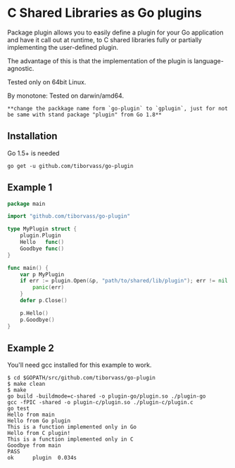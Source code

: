 # C Shared Libraries as Go plugins

Package plugin allows you to easily define a plugin for your Go application
and have it call out at runtime, to C shared libraries fully or partially
implementing the user-defined plugin.

The advantage of this is that the implementation of the plugin is language-agnostic.

Tested only on 64bit Linux.

By monotone:
    Tested on darwin/amd64.

    **change the packkage name form `go-plugin` to `gplugin`, just for not be same with stand package "plugin" from Go 1.8**

## Installation

Go 1.5+ is needed

```
go get -u github.com/tiborvass/go-plugin
```

## Example 1

```Go
package main

import "github.com/tiborvass/go-plugin"

type MyPlugin struct {
	plugin.Plugin
	Hello   func()
	Goodbye func()
}

func main() {
	var p MyPlugin
	if err := plugin.Open(&p, "path/to/shared/lib/plugin"); err != nil {
		panic(err)
	}
	defer p.Close()

	p.Hello()
	p.Goodbye()
}
```

## Example 2

You'll need gcc installed for this example to work.

```
$ cd $GOPATH/src/github.com/tiborvass/go-plugin
$ make clean
$ make
go build -buildmode=c-shared -o plugin-go/plugin.so ./plugin-go
gcc -fPIC -shared -o plugin-c/plugin.so ./plugin-c/plugin.c
go test
Hello from main
Hello from Go plugin
This is a function implemented only in Go
Hello from C plugin!
This is a function implemented only in C
Goodbye from main
PASS
ok  	plugin	0.034s
```
